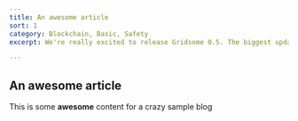 ```yaml
---
title: An awesome article
sort: 1
category: Blockchain, Basic, Safety
excerpt: We're really excited to release Gridsome 0.5. The biggest update yet. It has many important features that make data handling easier and a lot more flexible. It opens up a whole new world of what you can build with Gridsome. Easily build Taxonomy pages and connections for any data.

---
```


## An awesome article

This is some **awesome** content for a crazy sample blog
